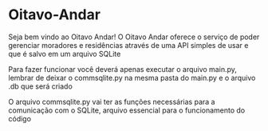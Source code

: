 # Oitavo-Andar
Seja bem vindo ao Oitavo Andar!
O Oitavo Andar oferece o serviço de poder gerenciar moradores e residências através de uma API simples de usar e que é salvo em um arquivo SQLite



Para fazer funcionar você deverá apenas executar o arquivo main.py, lembrar de deixar o commsqlite.py na mesma pasta do main.py e o arquivo .db que será criado

O arquivo commsqlite.py vai ter as funções necessárias para a comunicação com o SQLite, arquivo essencial para o funcionamento do código
